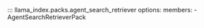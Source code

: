 ::: llama_index.packs.agent_search_retriever
    options:
      members:
        - AgentSearchRetrieverPack

